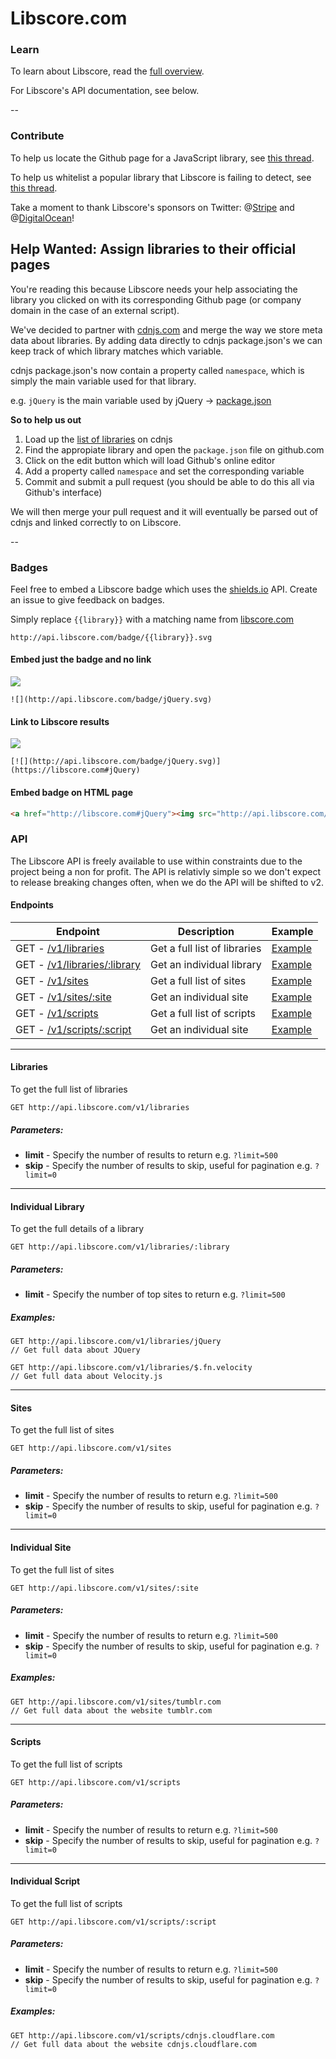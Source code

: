 Libscore.com
===========

### Learn

To learn about Libscore, read the [full overview](https://medium.com/@Shapiro/be93165fa497).

For Libscore's API documentation, see below.

--

### Contribute

To help us locate the Github page for a JavaScript library, see [this thread](https://github.com/julianshapiro/libscore/issues/1).

To help us whitelist a popular library that Libscore is failing to detect, see [this thread](https://github.com/julianshapiro/libscore/issues/2).

Take a moment to thank Libscore's sponsors on Twitter: @[Stripe](https://twitter.com/stripe) and @[DigitalOcean](https://twitter.com/digitalocean)!

## Help Wanted: Assign libraries to their official pages

You're reading this because Libscore needs your help associating the library you clicked on with its corresponding Github page (or company domain in the case of an external script).

We've decided to partner with [cdnjs.com](https://cdnjs.com) and merge the way we store meta data about libraries. By adding data directly to cdnjs package.json's we can keep track of which library matches which variable.

cdnjs package.json's now contain a property called `namespace`, which is simply the main variable used for that library.

e.g. `jQuery` is the main variable used by jQuery -> [package.json](https://github.com/cdnjs/cdnjs/blob/master/ajax/libs/jquery/package.json)

**So to help us out**

1. Load up the [list of libraries](https://github.com/cdnjs/cdnjs/tree/master/ajax/libs) on cdnjs
2. Find the appropiate library and open the `package.json` file on github.com
3. Click on the edit button which will load Github's online editor
4. Add a property called `namespace` and set the corresponding variable
5. Commit and submit a pull request (you should be able to do this all via Github's interface)

We will then merge your pull request and it will eventually be parsed out of cdnjs and linked correctly to on Libscore.

--

### Badges

Feel free to embed a Libscore badge which uses the [shields.io](http://shields.io) API. Create an issue to give feedback on badges.

Simply replace `{{library}}` with a matching name from [libscore.com](http://libscore.com)

`http://api.libscore.com/badge/{{library}}.svg`

#### Embed just the badge and no link

![](http://api.libscore.com/badge/jQuery.svg)

```
![](http://api.libscore.com/badge/jQuery.svg)
```

#### Link to Libscore results

[![](http://api.libscore.com/badge/jQuery.svg)](https://libscore.com#jQuery)

```
[![](http://api.libscore.com/badge/jQuery.svg)](https://libscore.com#jQuery)
```

#### Embed badge on HTML page

```html
<a href="http://libscore.com#jQuery"><img src="http://api.libscore.com/badge/jQuery.svg" /></a>
```

### API

The Libscore API is freely available to use within constraints due to the project being a non for profit. The API is relativly simple so we don't expect to release breaking changes often, when we do the API will be shifted to v2.

#### Endpoints

Endpoint | Description | Example
------- | ----------- | -------
GET - [/v1/libraries](#libraries) | Get a full list of libraries | [Example](http://api.libscore.com/v1/libraries)
GET - [/v1/libraries/:library](#individual-library) | Get an individual library | [Example](http://api.libscore.com/v1/libraries/jQuery)
GET - [/v1/sites](#sites) | Get a full list of sites | [Example](http://api.libscore.com/v1/sites)
GET - [/v1/sites/:site](#individual-site) | Get an individual site | [Example](http://api.libscore.com/v1/sites/tumblr.com)
GET - [/v1/scripts](#scripts) | Get a full list of scripts | [Example](http://api.libscore.com/v1/scripts)
GET - [/v1/scripts/:script](#individual-script) | Get an individual site | [Example](http://api.libscore.com/v1/scripts/cdnjs.cloudflare.com)

----

#### Libraries

To get the full list of libraries

```
GET http://api.libscore.com/v1/libraries
```

##### Parameters:

* **limit** - Specify the number of results to return e.g. `?limit=500`
* **skip** - Specify the number of results to skip, useful for pagination e.g. `?limit=0`

----

#### Individual Library

To get the full details of a library

```
GET http://api.libscore.com/v1/libraries/:library
```

##### Parameters:

* **limit** - Specify the number of top sites to return e.g. `?limit=500`

##### Examples:

```
GET http://api.libscore.com/v1/libraries/jQuery
// Get full data about JQuery

GET http://api.libscore.com/v1/libraries/$.fn.velocity
// Get full data about Velocity.js

```

----


#### Sites

To get the full list of sites

```
GET http://api.libscore.com/v1/sites
```

##### Parameters:

* **limit** - Specify the number of results to return e.g. `?limit=500`
* **skip** - Specify the number of results to skip, useful for pagination e.g. `?limit=0`


----


#### Individual Site

To get the full list of sites

```
GET http://api.libscore.com/v1/sites/:site
```

##### Parameters:

* **limit** - Specify the number of results to return e.g. `?limit=500`
* **skip** - Specify the number of results to skip, useful for pagination e.g. `?limit=0`

##### Examples:

```
GET http://api.libscore.com/v1/sites/tumblr.com
// Get full data about the website tumblr.com
```

----


#### Scripts

To get the full list of scripts

```
GET http://api.libscore.com/v1/scripts
```

##### Parameters:

* **limit** - Specify the number of results to return e.g. `?limit=500`
* **skip** - Specify the number of results to skip, useful for pagination e.g. `?limit=0`


----


#### Individual Script

To get the full list of scripts

```
GET http://api.libscore.com/v1/scripts/:script
```

##### Parameters:

* **limit** - Specify the number of results to return e.g. `?limit=500`
* **skip** - Specify the number of results to skip, useful for pagination e.g. `?limit=0`

##### Examples:

```
GET http://api.libscore.com/v1/scripts/cdnjs.cloudflare.com
// Get full data about the website cdnjs.cloudflare.com
```

